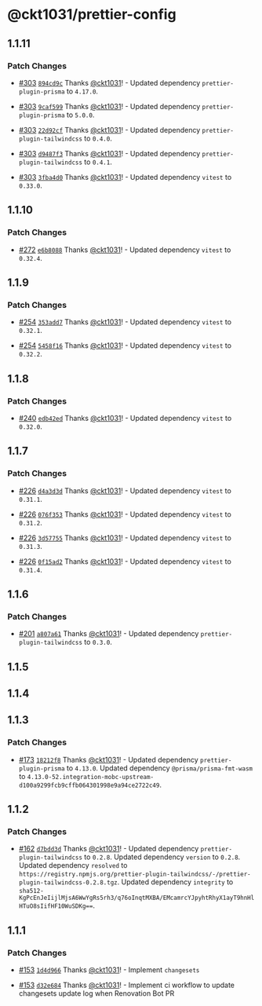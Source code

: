 # @ckt1031/prettier-config

## 1.1.11

### Patch Changes

- [#303](https://github.com/ckt1031/nodejs-config/pull/303) [`894cd9c`](https://github.com/ckt1031/nodejs-config/commit/894cd9cd92edd852282b9486fe860768cb1a220e) Thanks [@ckt1031](https://github.com/ckt1031)! - Updated dependency `prettier-plugin-prisma` to `4.17.0`.

- [#303](https://github.com/ckt1031/nodejs-config/pull/303) [`9caf599`](https://github.com/ckt1031/nodejs-config/commit/9caf599192e80a9305a828ddd32357d1f4a4941c) Thanks [@ckt1031](https://github.com/ckt1031)! - Updated dependency `prettier-plugin-prisma` to `5.0.0`.

- [#303](https://github.com/ckt1031/nodejs-config/pull/303) [`22d92cf`](https://github.com/ckt1031/nodejs-config/commit/22d92cfc766493c0b6eebd337c11bd9f60497634) Thanks [@ckt1031](https://github.com/ckt1031)! - Updated dependency `prettier-plugin-tailwindcss` to `0.4.0`.

- [#303](https://github.com/ckt1031/nodejs-config/pull/303) [`d9487f3`](https://github.com/ckt1031/nodejs-config/commit/d9487f3ebd5ea770eeabcc112ebf680c310c7e3a) Thanks [@ckt1031](https://github.com/ckt1031)! - Updated dependency `prettier-plugin-tailwindcss` to `0.4.1`.

- [#303](https://github.com/ckt1031/nodejs-config/pull/303) [`3fba4d0`](https://github.com/ckt1031/nodejs-config/commit/3fba4d07408bd6e944f18fbe61bf432cf15a3259) Thanks [@ckt1031](https://github.com/ckt1031)! - Updated dependency `vitest` to `0.33.0`.

## 1.1.10

### Patch Changes

- [#272](https://github.com/ckt1031/nodejs-config/pull/272) [`e6b8088`](https://github.com/ckt1031/nodejs-config/commit/e6b808839c1514355bb33ef5f2f312d975bd4c3c) Thanks [@ckt1031](https://github.com/ckt1031)! - Updated dependency `vitest` to `0.32.4`.

## 1.1.9

### Patch Changes

- [#254](https://github.com/ckt1031/nodejs-config/pull/254) [`353add7`](https://github.com/ckt1031/nodejs-config/commit/353add7619d0879517a992ed4e8e27f97cbbb4e5) Thanks [@ckt1031](https://github.com/ckt1031)! - Updated dependency `vitest` to `0.32.1`.

- [#254](https://github.com/ckt1031/nodejs-config/pull/254) [`5458f16`](https://github.com/ckt1031/nodejs-config/commit/5458f16fc82b1f994f60d1e4b55bed20a1a3b5eb) Thanks [@ckt1031](https://github.com/ckt1031)! - Updated dependency `vitest` to `0.32.2`.

## 1.1.8

### Patch Changes

- [#240](https://github.com/ckt1031/nodejs-config/pull/240) [`edb42ed`](https://github.com/ckt1031/nodejs-config/commit/edb42ed88d527ab28358c38791939a3e1216c977) Thanks [@ckt1031](https://github.com/ckt1031)! - Updated dependency `vitest` to `0.32.0`.

## 1.1.7

### Patch Changes

- [#226](https://github.com/ckt1031/nodejs-config/pull/226) [`d4a3d3d`](https://github.com/ckt1031/nodejs-config/commit/d4a3d3dec6250cb0878fe855013669303ddcf939) Thanks [@ckt1031](https://github.com/ckt1031)! - Updated dependency `vitest` to `0.31.1`.

- [#226](https://github.com/ckt1031/nodejs-config/pull/226) [`076f353`](https://github.com/ckt1031/nodejs-config/commit/076f353cc7dd0f72faada51fadcc3cd04fce9c7c) Thanks [@ckt1031](https://github.com/ckt1031)! - Updated dependency `vitest` to `0.31.2`.

- [#226](https://github.com/ckt1031/nodejs-config/pull/226) [`3d57755`](https://github.com/ckt1031/nodejs-config/commit/3d577556551948a0decd744f54045396a0bc56bc) Thanks [@ckt1031](https://github.com/ckt1031)! - Updated dependency `vitest` to `0.31.3`.

- [#226](https://github.com/ckt1031/nodejs-config/pull/226) [`0f15ad2`](https://github.com/ckt1031/nodejs-config/commit/0f15ad24c763e848fb99527cb02613504e9543f8) Thanks [@ckt1031](https://github.com/ckt1031)! - Updated dependency `vitest` to `0.31.4`.

## 1.1.6

### Patch Changes

- [#201](https://github.com/ckt1031/nodejs-config/pull/201) [`a807a61`](https://github.com/ckt1031/nodejs-config/commit/a807a6129ab4fb550901bea2573822a40254c49c) Thanks [@ckt1031](https://github.com/ckt1031)! - Updated dependency `prettier-plugin-tailwindcss` to `0.3.0`.

## 1.1.5

## 1.1.4

## 1.1.3

### Patch Changes

- [#173](https://github.com/ckt1031/nodejs-config/pull/173) [`18212f8`](https://github.com/ckt1031/nodejs-config/commit/18212f870358f45426230127a85acefe9dcf80de) Thanks [@ckt1031](https://github.com/ckt1031)! - Updated dependency `prettier-plugin-prisma` to `4.13.0`.
  Updated dependency `@prisma/prisma-fmt-wasm` to `4.13.0-52.integration-mobc-upstream-d100a9299fcb9cffb064301998e9a94ce2722c49`.

## 1.1.2

### Patch Changes

- [#162](https://github.com/ckt1031/nodejs-config/pull/162) [`d7bdd3d`](https://github.com/ckt1031/nodejs-config/commit/d7bdd3d4944374f38f0f91e2dffa62ea48d7376b) Thanks [@ckt1031](https://github.com/ckt1031)! - Updated dependency `prettier-plugin-tailwindcss` to `0.2.8`.
  Updated dependency `version` to `0.2.8`.
  Updated dependency `resolved` to `https://registry.npmjs.org/prettier-plugin-tailwindcss/-/prettier-plugin-tailwindcss-0.2.8.tgz`.
  Updated dependency `integrity` to `sha512-KgPcEnJeIijlMjsA6WwYgRs5rh3/q76oInqtMXBA/EMcamrcYJpyhtRhyX1ayT9hnHlHTuO8sIifHF10WuSDKg==`.

## 1.1.1

### Patch Changes

- [#153](https://github.com/ckt1031/nodejs-config/pull/153) [`1d4d966`](https://github.com/ckt1031/nodejs-config/commit/1d4d966cc4a34dafafe6df4aae75b46f3de8add2) Thanks [@ckt1031](https://github.com/ckt1031)! - Implement `changesets`

- [#153](https://github.com/ckt1031/nodejs-config/pull/153) [`d32e684`](https://github.com/ckt1031/nodejs-config/commit/d32e684147b69313af3301188980555043e09b61) Thanks [@ckt1031](https://github.com/ckt1031)! - Implement ci workflow to update changesets update log when Renovation Bot PR
